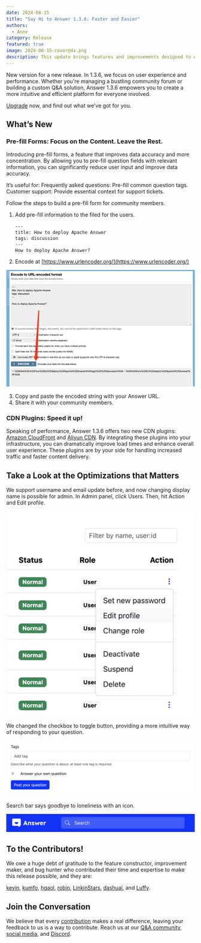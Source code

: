 ```yaml
---
date: 2024-08-15
title: "Say Hi to Answer 1.3.6: Faster and Easier"
authors:
  - Anne
category: Release
featured: true
image: 2024-08-15-cover@4x.png
description: This update brings features and improvements designed to enhance both user experience and loading speed.
---
```


New version for a new release. In 1.3.6, we focus on user experience and performance. Whether you're managing a bustling community forum or building a custom Q&A solution, Answer 1.3.6 empowers you to create a more intuitive and efficient platform for everyone involved.

[Upgrade](https://answer.apache.org/docs/upgrade) now, and find out what we’ve got for you.

## What’s New

### Pre-fill Forms: Focus on the Content. Leave the Rest.

Introducing pre-fill forms, a feature that improves data accuracy and more concentration. By allowing you to pre-fill question fields with relevant information, you can significantly reduce user input and improve data accuracy.

It’s useful for:
Frequently asked questions: Pre-fill common question tags.
Customer support: Provide essential context for support tickets.

Follow the steps to build a pre-fill form for community members.

1. Add pre-fill information to the filed for the users.

   ```
   ---
   title: How to deploy Apache Answer
   tags: discussion
   ---
   How to deploy Apache Answer?
   ```

2. Encode at [https://www.urlencoder.org/](https://www.urlencoder.org/)

![Encode](Encode.jpeg)

3. Copy and paste the encoded string with your Answer URL.
4. Share it with your community members.

### CDN Plugins: Speed it up!

Speaking of performance, Answer 1.3.6 offers two new CDN plugins: [Amazon CloudFront](https://github.com/apache/incubator-answer-plugins/tree/main/cdn-s3) and [Aliyun CDN](https://github.com/apache/incubator-answer-plugins/tree/main/cdn-aliyun). By integrating these plugins into your infrastructure, you can dramatically improve load times and enhance overall user experience. These plugins are by your side for handling increased traffic and faster content delivery.

## Take a Look at the Optimizations that Matters

We support username and email update before, and now changing display name is possible for admin. In Admin panel, click Users. Then, hit Action and Edit profile.

![Edit Display Name](Edit%20Display%20Name.png)

We changed the checkbox to toggle button, providing a more intuitive way of responding to your question.

![Toggle Button](Toggle.png)

Search bar says goodbye to loneliness with an icon.

![Search Icon](Search%20Icon.png)

## To the Contributors!

We owe a huge debt of gratitude to the feature constructor, improvement maker, and bug hunter who contributed their time and expertise to make this release possible, and they are:

[kevin](https://github.com/kevingil), [kumfo](https://github.com/kumfo), [hgaol](https://github.com/hgaol), [robin](https://github.com/robinv8), [LinkinStars](https://github.com/LinkinStars), [dashuai](https://github.com/shuashuai), and [Luffy](https://github.com/sy-records).

## Join the Conversation

We believe that every [contribution](https://answer.apache.org/community/contributing#get-involved) makes a real difference, leaving your feedback to us is a way to contribute. Reach us at our [Q&A community](https://meta.answer.dev/), [social media](https://x.com/AnswerDev), and [Discord](https://discord.gg/a6PZZbfnFx).
